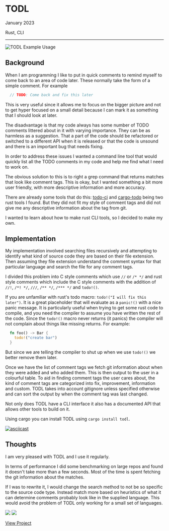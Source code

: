 # TODL

January 2023

Rust, CLI

---

![TODL Example Usage](/assets/images/todl.png)

## Background

When I am programming I like to put in quick comments to remind myself to come back to an area of code later. These normally take the form of a simple comment. For example

```rust
  // TODO: Come back and fix this later
```

This is very useful since it allows me to focus on the bigger picture and not to get hyper focused on a small detail because I can mark it as something that I should look at later.

The disadvantage is that my code always has some number of TODO comments littered about in it with varying importance. They can be as harmless as a suggestion. That a part of the code should be refactored or switched to a different API when it is released or that the code is unsound and there is an important bug that needs fixing.

In order to address these issues I wanted a command line tool that would quickly list all the TODO comments in my code and help me find what I need to work on.

The obvious solution to this is to right a grep command that returns matches that look like comment tags. This is okay, but I wanted something a bit more user friendly, with more descriptive information and more accuracy.

There are already some tools that do this: [todo-ci](https://crates.io/crates/todo-ci) and [cargo-todo](https://crates.io/crates/cargo-todo) being two rust tools I found. But they did not fit my style of comment tags and did not give me any descriptive information about the tag from git.

I wanted to learn about how to make rust CLI tools, so I decided to make my own.

## Implementation

My implementation involved searching files recursively and attempting to identify what kind of source code they are based on their file extension. Then assuming they file extension understand the comment syntax for that particular language and search the file for any comment tags.

I divided this problem into C style comments which use `//` or `/* */` and rust style comments which include the C style comments with the addition of `//!`, `/*! */`, `///`, `/** */`, `/*** */` and `todo!()`.

If you are unfamiliar with rust's todo macro: `todo!("I will fix this later")`. It is a great placeholder that will evaluate as a `panic!()` with a nice panic message. It is particularly useful when trying to get some rust code to compile, and you need the compiler to assume you have written the rest of the code. Since the `todo!()` macro never returns (it panics) the compiler will not complain about things like missing returns. For example:

```rust
  fn foo() -> Bar {
    todo!("create bar")
  }
```

But since we are telling the compiler to shut up when we use `todo!()` we better remove them later.

Once we have the list of comment tags we fetch git information about when they were added and who added them. This is then output to the user in a colourful table. To aid in finding comment tags the user cares about, the kind of comment tags are categorized into fix, improvement, information and custom. TODL takes into account gitignore unless specified otherwise and can sort the output by when the comment tag was last changed.

Not only does TODL have a CLI interface it also has a documented API that allows other tools to build on it.

Using cargo you can install TODL using `cargo install todl`.

[![asciicast](https://asciinema.org/a/617576.svg)](https://asciinema.org/a/617576)

## Thoughts

I am very pleased with TODL and I use it regularly.

In terms of performance I did some benchmarking on large repos and found it doesn't take more than a few seconds. Most of the time is spent fetching the git information about the matches.

If I was to rewrite it, I would change the search method to not be so specific to the source code type. Instead match more based on heuristics of what it can determine comments probably look like in the supplied language. This would avoid the problem of TODL only working for a small set of languages.

[![](https://img.shields.io/crates/v/todl)](https://crates.io/crates/todl) [![](https://img.shields.io/docsrs/todl)](https://docs.rs/todl)

[View Project](https://github.com/RuairidhWilliamson/todl)
